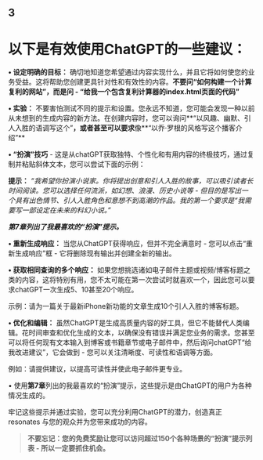 ## 3

# 以下是有效使用ChatGPT的一些建议：

**• 设定明确的目标：** 确切地知道您希望通过内容实现什么，并且它将如何使您的业务受益。这将帮助您创建更具针对性和有效性的内容。**不要问“如何构建一个计算复利的网站”，而是问 - “给我一个包含复利计算器的index.html页面的代码”**

**• 实验：** 不要害怕测试不同的提示和设置。您永远不知道，您可能会发现一种以前从未想到的生成内容的新方法。在创建内容时，您可以询问**“以风趣、幽默、引人入胜的语调写这个”**，或者甚至可以要求**像**“以乔·罗根的风格写这个播客介绍”**

**• “扮演”技巧** - 这是从chatGPT获取独特、个性化和有用内容的终极技巧，通过复制并粘贴斜体文本，您可以尝试下面的示例：

**提示：** *“我希望你扮演小说家。你将提出创意和引人入胜的故事，可以吸引读者长时间阅读。您可以选择任何流派，如幻想、浪漫、历史小说等 - 但目的是写出一个具有出色情节、引人入胜角色和意想不到高潮的作品。我的第一个要求是“我需要写一部设定在未来的科幻小说。”*

***第7章列出了我最喜欢的“扮演”提示。***

**• 重新生成响应：** 当您从ChatGPT获得响应，但并不完全满意时 - 您可以点击“重新生成响应”框 - 它将删除现有输出并创建全新的输出。

**• 获取相同查询的多个响应：** 如果您想挑选诸如电子邮件主题或视频/博客标题之类的内容，这将特别有用，您不太可能在第一次尝试时就喜欢一个，因此您可以要求chatGPT一次生成5、10甚至20个响应。

示例：请为一篇关于最新iPhone新功能的文章生成10个引人入胜的博客标题。

**• 优化和编辑：** 虽然ChatGPT是生成高质量内容的好工具，但它不能替代人类编辑。花时间审查和优化生成的文本，以确保没有错误并满足您业务的需求。您甚至可以将任何现有文本输入到博客或书籍章节或电子邮件中，然后询问chatGPT“给我改进建议”，它会做到 - 您可以关注清晰度、可读性和语调等方面。

例如：请提供建议，以提高可读性并使此电子邮件更专业。

• 使用**第7章**列出的我最喜欢的“扮演”提示，这些提示是由ChatGPT的用户为各种情况生成的。

牢记这些提示并通过实验，您可以充分利用ChatGPT的潜力，创造真正 resonates 与您的观众并为您带来成功的内容。

> **不要忘记：您的免费奖励让您可以访问超过150个各种场景的“扮演”提示列表 - 所以一定要抓住机会。**
